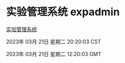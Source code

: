 # 实验管理系统 expadmin
[实验管理系统](http://27.19.34.51:56808/expadmin-782313d2-e1b1-4ea7-932e-3a55e6a1a4d0/)

2023年 03月 21日 星期二 20:20:03 CST

2023年 03月 21日 星期二 12:20:03 GMT
